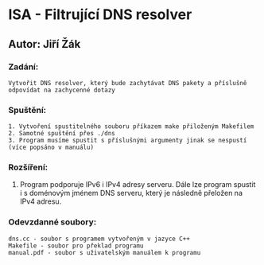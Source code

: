 # ISA - Filtrující DNS resolver
## Autor: Jiří Žák

### Zadání:
    Vytvořit DNS resolver, který bude zachytávat DNS pakety a příslušně odpovídat na zachycenné dotazy

### Spuštění:
    1. Vytvoření spustitelného souboru příkazem make přiloženým Makefilem
    2. Samotné spuštění přes ./dns
    3. Program musíme spustit s příslušnými argumenty jinak se nespustí (více popsáno v manuálu)

### Rozšíření:
   1. Program podporuje IPv6 i IPv4 adresy serveru. Dále lze program spustit i s doménovým jménem DNS serveru, který je následně přeložen na IPv4 adresu.

### Odevzdanné soubory:
    dns.cc - soubor s programem vytvořeným v jazyce C++
    Makefile - soubor pro překlad programu
    manual.pdf - soubor s uživatelským manuálem k programu
